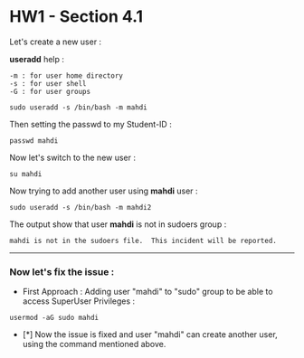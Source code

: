 # HW1 - Section 4.1


Let's create a new user :

**useradd** help :

	-m : for user home directory
	-s : for user shell
	-G : for user groups

```
sudo useradd -s /bin/bash -m mahdi
```

Then setting the passwd to my Student-ID :

```
passwd mahdi
```

Now let's switch to the new user :

```
su mahdi
```


Now trying to add another user using **mahdi** user :

```
sudo useradd -s /bin/bash -m mahdi2
```

The output show that user **mahdi** is not in sudoers group :

```
mahdi is not in the sudoers file.  This incident will be reported.
```
---

### Now let's fix the issue :


* First Approach : Adding user "mahdi" to "sudo" group to be able to access SuperUser Privileges :

```
usermod -aG sudo mahdi
```

- [*] Now the issue is fixed and user "mahdi" can create another user, using the command mentioned above.




